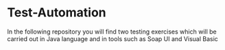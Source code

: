 # Test-Automation
In the following repository you will find two testing exercises which will be carried out in Java language and in tools such as Soap UI and Visual Basic

